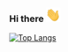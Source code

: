 ### Hi there <img style="height: 1.6rem; width: auto;" src="waving-hand.gif">
<!-- ![toddpress' stats](https://github-readme-stats.vercel.app/api?username=toddpress&show_icons=true&theme=radical) -->
[![Top Langs](https://github-readme-stats.vercel.app/api/top-langs/?username=toddpress&langs_count=8)](https://github.com/toddpress/github-readme-stats)
<!--
**toddpress/toddpress** is a ✨ _special_ ✨ repository because its `README.md` (this file) appears on your GitHub profile.

Here are some ideas to get you started:

- 🔭 I’m currently working on ...
- 🌱 I’m currently learning ...
- 👯 I’m looking to collaborate on ...
- 🤔 I’m looking for help with ...
- 💬 Ask me about ...
- 📫 How to reach me: ...
- 😄 Pronouns: ...
- ⚡ Fun fact: ...
-->
